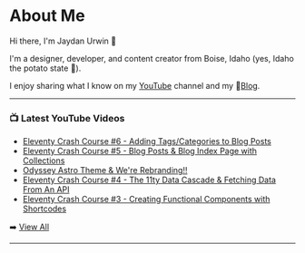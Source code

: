 # About Me

Hi there, I'm Jaydan Urwin 👋

I'm a designer, developer, and content creator from Boise, Idaho (yes, Idaho the potato state 🥔).

I enjoy sharing what I know on my [YouTube](https://youtube.jaydanurwin.com) channel and my 📝[Blog](https://jaydanurwin.com/blog).

--- 

### 📺 Latest YouTube Videos 
<!-- YOUTUBE:START -->
- [Eleventy Crash Course #6 - Adding Tags/Categories to Blog Posts](https://www.youtube.com/watch?v=kRQr9W7WcVc)
- [Eleventy Crash Course #5 - Blog Posts &amp; Blog Index Page with Collections](https://www.youtube.com/watch?v=2maHivd3pvA)
- [Odyssey Astro Theme &amp; We&#39;re Rebranding!!](https://www.youtube.com/watch?v=7B74jDONNdk)
- [Eleventy Crash Course #4 - The 11ty Data Cascade &amp; Fetching Data From An API](https://www.youtube.com/watch?v=4Uv8C1wco6U)
- [Eleventy Crash Course #3 - Creating Functional Components with Shortcodes](https://www.youtube.com/watch?v=ty0_xOxeRCU)
<!-- YOUTUBE:END --> 

➡️ [View All](https://youtube.com/jaydanurwin) 

---

<!--
**jaydanurwin/jaydanurwin** is a ✨ _special_ ✨ repository because its `README.md` (this file) appears on your GitHub profile.

Here are some ideas to get you started:

- 🔭 I’m currently working on ...
- 🌱 I’m currently learning ...
- 👯 I’m looking to collaborate on ...
- 🤔 I’m looking for help with ...
- 💬 Ask me about ...
- 📫 How to reach me: ...
- 😄 Pronouns: ...
- ⚡ Fun fact: ...
-->

